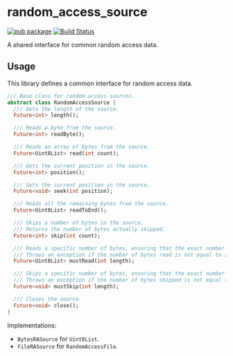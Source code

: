 # random_access_source

[![pub package](https://img.shields.io/pub/v/random_access_source.svg)](https://pub.dev/packages/random_access_source)
[![Build Status](https://github.com/flutter-cavalry/random_access_source/workflows/Dart/badge.svg)](https://github.com/flutter-cavalry/random_access_source/actions)

A shared interface for common random access data.

## Usage

This library defines a common interface for random access data.

```dart
/// Base class for random access sources.
abstract class RandomAccessSource {
  /// Gets the length of the source.
  Future<int> length();

  /// Reads a byte from the source.
  Future<int> readByte();

  /// Reads an array of bytes from the source.
  Future<Uint8List> read(int count);

  /// Gets the current position in the source.
  Future<int> position();

  /// Sets the current position in the source.
  Future<void> seek(int position);

  /// Reads all the remaining bytes from the source.
  Future<Uint8List> readToEnd();

  /// Skips a number of bytes in the source.
  /// Returns the number of bytes actually skipped.
  Future<int> skip(int count);

  /// Reads a specific number of bytes, ensuring that the exact number is read.
  /// Throws an exception if the number of bytes read is not equal to [length].
  Future<Uint8List> mustRead(int length);

  /// Skips a specific number of bytes, ensuring that the exact number is skipped.
  /// Throws an exception if the number of bytes skipped is not equal to [length].
  Future<void> mustSkip(int length);

  /// Closes the source.
  Future<void> close();
}
```

Implementations:

- `BytesRASource` for `Uint8List`.
- `FileRASource` for `RandomAccessFile`.
